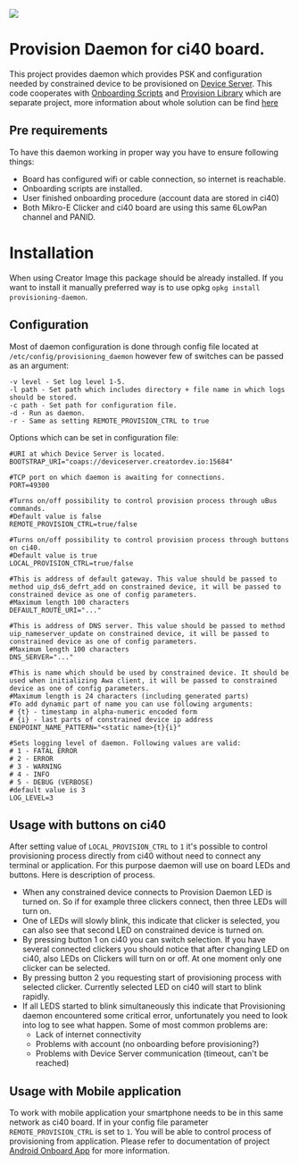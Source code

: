![](http://static.creatordev.io/logo.png)
# Provision Daemon for ci40 board.

This project provides daemon which provides PSK and configuration needed by constrained device to be provisioned on [Device Server](http://creatordev.io/). This code cooperates with [Onboarding Scripts](http://properLinkHere) and [Provision Library](http://properLinkHere) which are separate project, more information about whole solution can be find [here](http://properLinkHere)

## Pre requirements
To have this daemon working in proper way you have to ensure following things:

  * Board has configured wifi or cable connection, so internet is reachable.
  * Onboarding scripts are installed.
  * User finished onboarding procedure (account data are stored in ci40)
  * Both Mikro-E Clicker and ci40 board are using this same 6LowPan channel and PANID.

# Installation
When using Creator Image this package should be already installed. If you want to install it manually preferred way is to use opkg
`opkg install provisioning-daemon`.

## Configuration
Most of daemon configuration is done through config file located at `/etc/config/provisioning_daemon` however few of switches can be passed as an argument:

```
-v level - Set log level 1-5.
-l path - Set path which includes directory + file name in which logs should be stored.
-c path - Set path for configuration file.
-d - Run as daemon.
-r - Same as setting REMOTE_PROVISION_CTRL to true 
```

Options which can be set in configuration file:

```
#URI at which Device Server is located.
BOOTSTRAP_URI="coaps://deviceserver.creatordev.io:15684"

#TCP port on which daemon is awaiting for connections.
PORT=49300

#Turns on/off possibility to control provision process through uBus commands.
#Default value is false
REMOTE_PROVISION_CTRL=true/false

#Turns on/off possibility to control provision process through buttons on ci40.
#Default value is true
LOCAL_PROVISION_CTRL=true/false

#This is address of default gateway. This value should be passed to method uip_ds6_defrt_add on constrained device, it will be passed to constrained device as one of config parameters.
#Maximum length 100 characters
DEFAULT_ROUTE_URI="..."

#This is address of DNS server. This value should be passed to method uip_nameserver_update on constrained device, it will be passed to constrained device as one of config parameters.
#Maximum length 100 characters
DNS_SERVER="..."

#This is name which should be used by constrained device. It should be used when initializing Awa client, it will be passed to constrained device as one of config parameters.
#Maximum length is 24 characters (including generated parts)
#To add dynamic part of name you can use following arguments:
# {t} - timestamp in alpha-numeric encoded form
# {i} - last parts of constrained device ip address
ENDPOINT_NAME_PATTERN="<static name>{t}{i}"

#Sets logging level of daemon. Following values are valid:
# 1 - FATAL ERROR
# 2 - ERROR
# 3 - WARNING
# 4 - INFO
# 5 - DEBUG (VERBOSE)
#default value is 3
LOG_LEVEL=3
```

## Usage with buttons on ci40
After setting value of `LOCAL_PROVISION_CTRL` to `1` it's possible to control provisioning process directly from ci40 without need to connect any terminal or application. For this purpose daemon will use on board LEDs and buttons. Here is description of process.
  * When any constrained device connects to Provision Daemon LED is turned on. So if for example three clickers connect, then three LEDs will turn on.
  * One of LEDs will slowly blink, this indicate that clicker is selected, you can also see that second LED on constrained device is turned on.
  * By pressing button 1 on ci40 you can switch selection. If you have several connected clickers you should notice that after changing LED on ci40, also LEDs on Clickers will turn on or off. At one moment only one clicker can be selected.
  * By pressing button 2 you requesting start of provisioning process with selected clicker. Currently selected LED on ci40 will start to blink rapidly.
  * If all LEDS started to blink simultaneously this indicate that Provisioning daemon encountered some critical error, unfortunately you need to look into log to see what happen. Some of most common problems are:
    * Lack of internet connectivity
    * Problems with account (no onboarding before provisioning?)
    * Problems with Device Server communication (timeout, can't be reached)

## Usage with Mobile application
To work with mobile application your smartphone needs to be in this same network as ci40 board. If in your config file parameter `REMOTE_PROVISION_CTRL` is set to `1`. You will be able to control process of provisioning from application. Please refer to documentation of project [Android Onboard App](http://properLinkHere) for more information.
